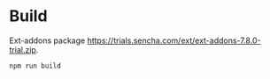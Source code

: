 # Build

Ext-addons package <https://trials.sencha.com/ext/ext-addons-7.8.0-trial.zip>.

```shell
npm run build
```
